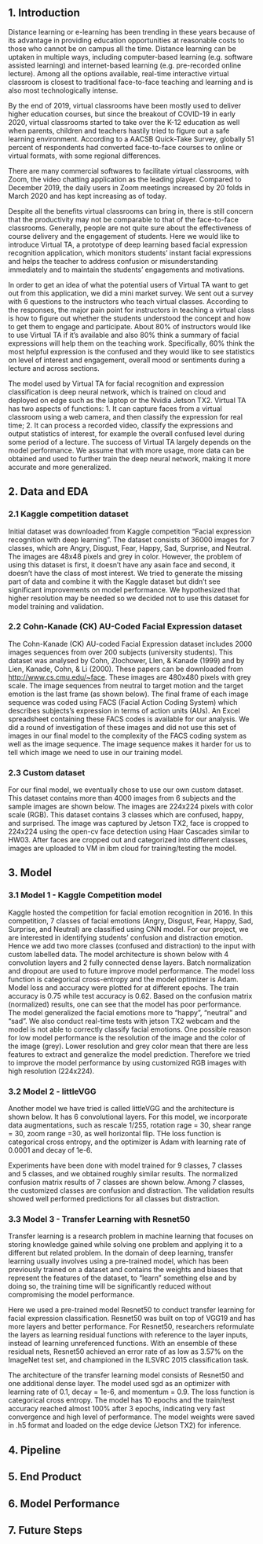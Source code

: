 ## 1. Introduction
Distance learning or e-learning has been trending in these years because of its advantage in providing education opportunities at reasonable costs to those who cannot be on campus all the time. Distance learning can be uptaken in multiple ways, including computer-based learning (e.g. software assisted learning) and internet-based learning (e.g. pre-recorded online lecture). Among all the options available, real-time interactive virtual classroom is closest to traditional face-to-face teaching and learning and is also most technologically intense. 

By the end of 2019, virtual classrooms have been mostly used to deliver higher education courses, but since the breakout of COVID-19 in early 2020, virtual classrooms started to take over the K-12 education as well when parents, children and teachers hastily tried to figure out a safe learning environment. According to a AACSB Quick-Take Survey, globally 51 percent of respondents had converted face-to-face courses to online or virtual formats, with some regional differences. 

There are many commercial softwares to facilitate virtual classrooms, with Zoom, the video chatting application as the leading player. Compared to December 2019, the daily users in Zoom meetings increased by 20 folds in March 2020 and has kept increasing as of today.

Despite all the benefits virtual classrooms can bring in, there is still concern that the productivity may not be comparable to that of the face-to-face classrooms. Generally, people are not quite sure about the effectiveness of course delivery and the engagement of students. Here we would like to introduce Virtual TA, a prototype of deep learning based facial expression recognition application, which monitors students’ instant facial expressions and helps the teacher to address confusion or misunderstanding immediately and to maintain the students’ engagements and motivations. 

In order to get an idea of what the potential users of Virtual TA want to get out from this application, we did a mini market survey. We sent out a survey with 6 questions to the instructors who teach virtual classes. According to the responses, the major pain point for instructors in teaching a virtual class is how to figure out whether the students understood the concept and how to get them to engage and participate. About 80% of instructors would like to use Virtual TA if it’s available and also 80% think a summary of facial expressions will help them on the teaching work. Specifically, 60% think the most helpful expression is the confused and they would like to see statistics on level of interest and engagement, overall mood or sentiments during a lecture and across sections. 

The model used by Virtual TA for facial recognition and expression classification is deep neural network, which is trained on cloud and deployed on edge such as the laptop or the Nvidia Jetson TX2. Virtual TA has two aspects of functions: 1. It can capture faces from a virtual classroom using a web camera, and then classify the expression for real time; 2. It can process a recorded video, classify the expressions and output statistics of interest, for example the overall confused level during some period of a lecture. The success of Virtual TA largely depends on the model performance. We assume that with more usage, more data can be obtained and used to further train the deep neural network, making it more accurate and more generalized. 

## 2. Data and EDA
### 2.1 Kaggle competition dataset
Initial dataset was downloaded from Kaggle competition “Facial expression recognition with deep learning”. The dataset consists of 36000 images for 7 classes, which are Angry, Disgust, Fear, Happy, Sad, Surprise, and Neutral. The images are 48x48 pixels and grey in color. However, the problem of using this dataset is first, it doesn’t have any asain face and second, it doesn’t have the class of most interest. We tried to generate the missing part of data and combine it with the Kaggle dataset but didn’t see significant improvements on model performance. We hypothesized that higher resolution may be needed so we decided not to use this dataset for model training and validation.
### 2.2 Cohn-Kanade (CK) AU-Coded Facial Expression dataset
The Cohn-Kanade (CK) AU-coded Facial Expression dataset includes 2000 images sequences from over 200 subjects (university students). This dataset was analysed by Cohn, Zlochower, LIen, & Kanade (1999) and by Lien, Kanade, Cohn, & Li (2000). These papers can be downloaded from http://www.cs.cmu.edu/~face. These images are 480x480 pixels with grey scale. The image sequences from neutral to target motion and the target emotion is the last frame (as shown below). The final frame of each image sequence was coded using FACS (Facial Action Coding System) which describes subjects’s expression in terms of action units (AUs). An Excel spreadsheet containing these FACS codes is available for our analysis. We did a round of investigation of these images and did not use this set of images in our final model to the complexity of the FACS coding system as well as the image sequence. The image sequence makes it harder for us to tell which image we need to use in our training model. 
### 2.3 Custom dataset
For our final model, we eventually chose to use our own custom dataset. This dataset contains more than 4000 images from 6 subjects and the sample images are shown below. The images are 224x224 pixels with color scale (RGB). This dataset contains 3 classes which are confused, happy, and surprised. The image was captured by Jetson TX2, face is cropped to 224x224 using the open-cv face detection using Haar Cascades similar to HW03. After faces are cropped out and categorized into different classes, images are uploaded to VM in ibm cloud for training/testing the model. 

## 3. Model
### 3.1 Model 1 - Kaggle Competition model
Kaggle hosted the competition for facial emotion recognition in 2016. In this competition, 7 classes of facial emotions (Angry, Disgust, Fear, Happy, Sad, Surprise, and Neutral) are classified using CNN model. For our project, we are interested in identifying students’ confusion and distraction emotion. Hence we add two more classes (confused and distraction) to the input with custom labelled data.  The model architecture is shown below with 4 convolution layers and 2 fully connected dense layers. Batch normalization and dropout are used to future improve model performance. The model loss function is categorical cross-entropy and the model optimizer is Adam. Model loss and accuracy were plotted for at different epochs. The train accuracy is 0.75 while test accuracy is 0.62. Based on the confusion matrix (normalized) results, one can see that the model has poor performance. The model generalized the facial emotions more to “happy”, “neutral” and “sad”. We also conduct real-time tests with jetson TX2 webcam and the model is not able to correctly classify facial emotions. One possible reason for low model performance is the resolution of the image and the color of the image (grey). Lower resolution and grey color mean that there are less features to extract and generalize the model prediction. Therefore we tried to improve the model performance by using customized RGB images with high resolution (224x224).
### 3.2 Model 2 - littleVGG
Another model we have tried is called littleVGG and the architecture is shown below. It has 6 convolutional layers. For this model, we incorporate data augmentations, such as rescale 1/255, rotation rage = 30, shear range = 30, zoom range =30, as well horizontal flip. THe loss function is categorical cross entropy, and the optimizer is Adam with learning rate of 0.0001 and decay of 1e-6. 

Experiments have been done with model trained for 9 classes, 7 classes and 5 classes, and we obtained roughly similar results. The normalized confusion matrix results of 7 classes are shown below. Among 7 classes, the customized classes are confusion and distraction. The validation results showed well performed predictions for all classes but distraction.
### 3.3 Model 3 - Transfer Learning with Resnet50
Transfer learning is a research problem in machine learning that focuses on storing knowledge gained while solving one problem and applying it to a different but related problem. In the domain of deep learning, transfer learning usually involves using a pre-trained model, which has been previously trained on a dataset and contains the weights and biases that represent the features of the dataset, to “learn” something else and by doing so, the training time will be significantly reduced without compromising the model performance. 

Here we used a pre-trained model Resnet50 to conduct transfer learning for facial expression classification. Resnet50 was built on top of VGG19 and has more layers and better performance. For Resnet50, researchers reformulate the layers as learning residual functions with reference to the layer inputs, instead of learning unreferenced functions. With an ensemble of these residual nets, Resnet50 achieved an error rate of as low as 3.57% on the ImageNet test set, and championed in the ILSVRC 2015 classification task. 
 
The architecture of the transfer learning model consists of Resnet50 and one additional dense layer. The model used sgd as an optimizer with learning rate of 0.1, decay = 1e-6, and momentum = 0.9. The loss function is categorical cross entropy. The model has 10 epochs and the train/test accuracy reached almost 100% after 3 epochs, indicating very fast convergence and high level of performance. The model weights were saved in .h5 format and loaded on the edge device (Jetson TX2) for inference. 

## 4. Pipeline
## 5. End Product
## 6. Model Performance
## 7. Future Steps
